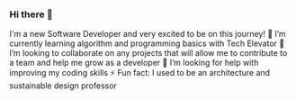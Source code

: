 ### Hi there 👋
I'm a new Software Developer and very excited to be on this journey!
🌱 I’m currently learning algorithm and programming basics with Tech Elevator
👯 I’m looking to collaborate on any projects that will allow me to contribute to a team and  help me grow as a developer 
🤔 I’m looking for help with improving my coding skills
⚡ Fun fact: I used to be an architecture and sustainable design professor


<!--
**ChitsMW/ChitsMW** is a ✨ _special_ ✨ repository because its `README.md` (this file) appears on your GitHub profile.

Here are some ideas to get you started:

- 🔭 I’m currently working on ...
- 🌱 I’m currently learning ...
- 👯 I’m looking to collaborate on ...
- 🤔 I’m looking for help with ...
- 💬 Ask me about ...
- 📫 How to reach me: ...
- 😄 Pronouns: ...
- ⚡ Fun fact: ...
-->
